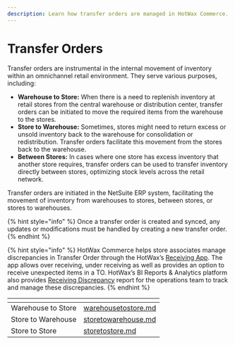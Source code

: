 ```yaml
---
description: Learn how transfer orders are managed in HotWax Commerce.
---
```


# Transfer Orders

Transfer orders are instrumental in the internal movement of inventory within an omnichannel retail environment. They serve various purposes, including:

* **Warehouse to Store:** When there is a need to replenish inventory at retail stores from the central warehouse or distribution center, transfer orders can be initiated to move the required items from the warehouse to the stores.
* **Store to Warehouse:** Sometimes, stores might need to return excess or unsold inventory back to the warehouse for consolidation or redistribution. Transfer orders facilitate this movement from the stores back to the warehouse.
* **Between Stores:** In cases where one store has excess inventory that another store requires, transfer orders can be used to transfer inventory directly between stores, optimizing stock levels across the retail network.

Transfer orders are initiated in the NetSuite ERP system, facilitating the movement of inventory from warehouses to stores, between stores, or stores to warehouses.

{% hint style="info" %}
Once a transfer order is created and synced, any updates or modifications must be handled by creating a new transfer order.
{% endhint %}

{% hint style="info" %}
HotWax Commerce helps store associates manage discrepancies in Transfer Order through the HotWax’s [Receiving App](https://docs.hotwax.co/documents/store-operations/inventory/receiving/receiving#handle-discrepancies). The app allows over receiving, under receiving as well as provides an option to receive unexpected items in a TO. HotWax’s BI Reports & Analytics platform also provides [Receiving Discrepancy](https://docs.hotwax.co/documents/analytics/reports/inventory#receiving-discrepancies-by-product) report for the operations team to track and manage these discrepancies.
{% endhint %}


<table data-view="cards"><thead><tr><th></th><th data-hidden data-card-target data-type="content-ref"></th></tr></thead><tbody><tr><td>Warehouse to Store</td><td><a href="warehousetostore.md">warehousetostore.md</a></td></tr><tr><td>Store to Warehouse</td><td><a href="storetowarehouse.md">storetowarehouse.md</a></td></tr><tr><td>Store to Store</td><td><a href="storetostore.md">storetostore.md</a></td></tr></tbody></table>
